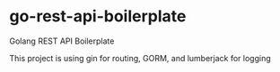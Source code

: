 # go-rest-api-boilerplate
Golang REST API Boilerplate

This project is using gin for routing, GORM, and lumberjack for logging
